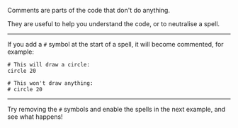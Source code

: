 Comments are parts of the code that don't do anything.

They are useful to help you understand the code, or to neutralise a spell.

---

If you add a `#` symbol at the start of a spell, it will become commented, for example:

```
# This will draw a circle:
circle 20

# This won't draw anything:
# circle 20
```

---

Try removing the `#` symbols and enable the spells in the next example, and see what happens!